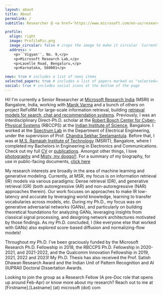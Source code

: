 ```yaml
---
layout: about
title: About
permalink: /
subtitle: Researcher @ <a href='https://www.microsoft.com/en-us/research/lab/microsoft-research-india'>MSRI</a>, Bangalore | Ph.D. @ <a href='https://cps.iisc.ac.in'>RBCCPS</a>, <a href='https://iisc.ac.in'>IISc</a>, Bangalore.

profile:
  align: right
  image: ProfilePic.png
  image_circular: false # crops the image to make it circular  Currently ABD and looking for research opportunities!
  address: >
    <p>``Vigyan'', No. 9,</p>
    <p>Microsoft Research Lab,</p>
    <p>Lavelle Road, Bengaluru,</p>
    <p>Karnataka, 560001</p>

news: true # includes a list of news items
selected_papers: true # includes a list of papers marked as "selected={true}"
social: true # includes social icons at the bottom of the page
---
```


Hi! I'm currently a Senior Researcher at <a href='https://www.microsoft.com/en-us/research/lab/microsoft-research-india'>Microsoft Research India</a> (MSRI) in Bangalore, India, working with [Manik Varma](http://manikvarma.org/) and a bunch of others on project ReFoRM for large-scale information retrieval, building [retrieval models for search, chat and recommendation systems](https://www.linkedin.com/posts/analytics-india-magazine_microsoft-research-india-is-breaking-stereotypes-activity-7363518469541122048-ynr1?utm_source=share&utm_medium=member_desktop&rcm=ACoAABbyRFsBEGi_KfHQvrvxaIttg7fT7-_sgZ8). Previously, I was an interdisciplinary Direct-Ph.D. scholar at the [Robert Bosch Center for Cyber-Physical Systems](https://cps.iisc.ac.in) (RBCCPS) at the [Indian Institute of Science](http://iisc.ac.in), Bangalore. I worked at the [Spectrum Lab](https://spectrum-lab-iisc.github.io) in the Department of Electrical Engineering, under the supervision of Prof. [Chandra Sekhar Seelamantula](https://sites.google.com/site/chandrasekharseelamantula). Before that, I was at [M.S. Ramaiah Institute of Technology](http://msrit.edu) (MSRIT), Bangalore, where I completed my Bachelors in Engineering in Electronics and Communications. Check out my full [CV](/cv/) or [publications](/publications/). Amongst other things, I love [photography](/photos/) and [Misty, my doggo!!](/doggo/). For a summary of my biography, for use in public-facing documents, [click here](/bio/)

My research interests are broadly in the area of machine learning and generative modeling. Currently, at MSR, my focus is on information retrieval (IR) models via various paradigms: Dense retrieval (DR), and generative retrieval (GR) (both autoregressive (AR) and non-autoregressive (NAR) approaches therein). Our work focuses on approaches to make IR low-latency and accurate by leveraging world knowledge, learning to transfer vocabularies across models, etc. During my Ph.D., my focus was on generative adversarial networks (GANs), and particularly on building theoretical foundations for analyzing GANs, leveraging insights from classical signal processing, and designing network architectures motivated by those findings. As my Ph.D. concluded, I (like everyone else that worked with GANs) also explored score-based diffusion and normalizing-flow models!

Throughout my Ph.D. I've been graciously funded by the Microsoft Research Ph.D. Fellowship in 2018, the RBCCPS Ph.D. Fellowship in 2020-2021, and 2021-2022, and the Qualcomm Innovation Fellowship in 2019, 2021, 2022 and 2023! My Ph.D. Thesis has also received the Prof. Satish Dhawan Research Award and the Indian Unit of Pattern Recognition and AI (IUPRAI) Doctoral Dissertation Awards.

Looking to join the group as a Research Fellow (A pre-Doc role that opens up around Feb-Apr) or know more about my research? Reach out to me at [Firstname].[Lastname] (at) microsoft (dot) com

<!---
Write your biography here. Tell the world about yourself. Link to your favorite [subreddit](http://reddit.com). You can put a picture in, too. The code is already in, just name your picture `prof_pic.jpg` and put it in the `img/` folder.

Put your address / P.O. box / other info right below your picture. You can also disable any these elements by editing `profile` property of the YAML header of your `_pages/about.md`. Edit `_bibliography/papers.bib` and Jekyll will render your [publications page](publications/) automatically.

Link to your social media connections, too. This theme is set up to use and [Academicons](https://jpswalsh.github.io/academicons/), like the ones below. Add your Facebook, Twitter, LinkedIn, Google Scholar, or just disable all of them.
-->
